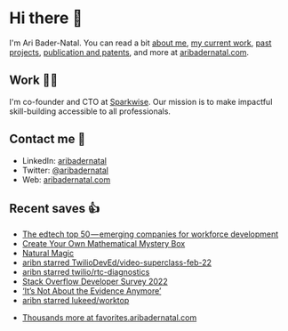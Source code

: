# Hi there  👋

I'm Ari Bader-Natal. You can read a bit [about me](https://aribadernatal.com), [my current work](https://aribadernatal.com/projects/Sparkwise/), [past projects](https://aribadernatal.com/projects/), [publication and patents](https://aribadernatal.com/publications), and more at [aribadernatal.com](https://aribadernatal.com).

## Work  👨‍💻

I'm co-founder and CTO at [Sparkwise](https://sparkwise.co). Our mission is to make impactful skill-building accessible to all professionals.

## Contact me  💬 

- LinkedIn: [aribadernatal](https://linkedin.com/in/aribadernatal)
- Twitter: [@aribadernatal](https://twitter.com/aribadernatal)
- Web: [aribadernatal.com](https://aribadernatal.com)

## Recent saves  👍

<!--START_SECTION:feed-->
* [The edtech top 50 — emerging companies for workforce development](https:&#x2F;&#x2F;favorites.aribadernatal.com&#x2F;pocket-favorites&#x2F;2022&#x2F;06&#x2F;the-edtech-top-50-emerging-companies-for-workforce-development&#x2F;)
* [Create Your Own Mathematical Mystery Box](https:&#x2F;&#x2F;favorites.aribadernatal.com&#x2F;pocket-favorites&#x2F;2022&#x2F;06&#x2F;create-your-own-mathematical-mystery-box&#x2F;)
* [Natural Magic](https:&#x2F;&#x2F;favorites.aribadernatal.com&#x2F;pocket-favorites&#x2F;2022&#x2F;06&#x2F;natural-magic&#x2F;)
* [aribn starred TwilioDevEd&#x2F;video-superclass-feb-22](https:&#x2F;&#x2F;favorites.aribadernatal.com&#x2F;github-favorites&#x2F;2022&#x2F;06&#x2F;aribn-starred-twiliodeved-video-superclass-feb-22&#x2F;)
* [aribn starred twilio&#x2F;rtc-diagnostics](https:&#x2F;&#x2F;favorites.aribadernatal.com&#x2F;github-favorites&#x2F;2022&#x2F;06&#x2F;aribn-starred-twilio-rtc-diagnostics&#x2F;)
* [Stack Overflow Developer Survey 2022](https:&#x2F;&#x2F;favorites.aribadernatal.com&#x2F;pocket-favorites&#x2F;2022&#x2F;06&#x2F;stack-overflow-developer-survey-2022&#x2F;)
* [‘It’s Not About the Evidence Anymore’](https:&#x2F;&#x2F;favorites.aribadernatal.com&#x2F;pocket-favorites&#x2F;2022&#x2F;06&#x2F;its-not-about-the-evidence-anymore&#x2F;)
* [aribn starred lukeed&#x2F;worktop](https:&#x2F;&#x2F;favorites.aribadernatal.com&#x2F;github-favorites&#x2F;2022&#x2F;06&#x2F;aribn-starred-lukeed-worktop&#x2F;)
<!--END_SECTION:feed-->
* [Thousands more at favorites.aribadernatal.com](https://favorites.aribadernatal.com)
